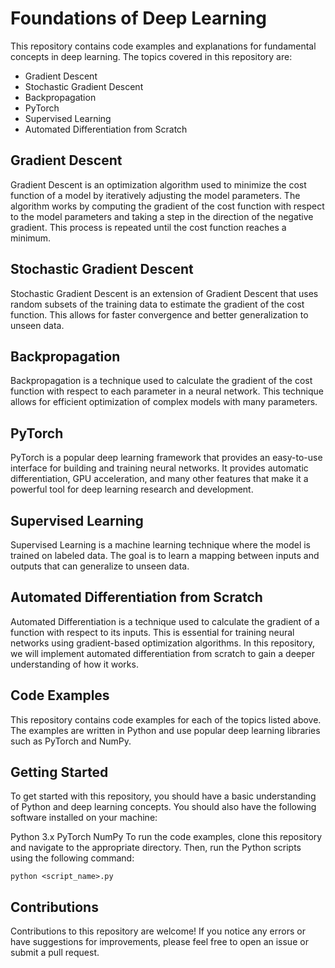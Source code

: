 # Foundations of Deep Learning
This repository contains code examples and explanations for fundamental concepts in deep learning. The topics covered in this repository are:

* Gradient Descent
* Stochastic Gradient Descent
* Backpropagation
* PyTorch
* Supervised Learning
* Automated Differentiation from Scratch
##  Gradient Descent
Gradient Descent is an optimization algorithm used to minimize the cost function of a model by iteratively adjusting the model parameters. The algorithm works by computing the gradient of the cost function with respect to the model parameters and taking a step in the direction of the negative gradient. This process is repeated until the cost function reaches a minimum.

## Stochastic Gradient Descent
Stochastic Gradient Descent is an extension of Gradient Descent that uses random subsets of the training data to estimate the gradient of the cost function. This allows for faster convergence and better generalization to unseen data.

## Backpropagation
Backpropagation is a technique used to calculate the gradient of the cost function with respect to each parameter in a neural network. This technique allows for efficient optimization of complex models with many parameters.

## PyTorch
PyTorch is a popular deep learning framework that provides an easy-to-use interface for building and training neural networks. It provides automatic differentiation, GPU acceleration, and many other features that make it a powerful tool for deep learning research and development.

## Supervised Learning
Supervised Learning is a machine learning technique where the model is trained on labeled data. The goal is to learn a mapping between inputs and outputs that can generalize to unseen data.

## Automated Differentiation from Scratch
Automated Differentiation is a technique used to calculate the gradient of a function with respect to its inputs. This is essential for training neural networks using gradient-based optimization algorithms. In this repository, we will implement automated differentiation from scratch to gain a deeper understanding of how it works.

## Code Examples
This repository contains code examples for each of the topics listed above. The examples are written in Python and use popular deep learning libraries such as PyTorch and NumPy.

## Getting Started
To get started with this repository, you should have a basic understanding of Python and deep learning concepts. You should also have the following software installed on your machine:

Python 3.x
PyTorch
NumPy
To run the code examples, clone this repository and navigate to the appropriate directory. Then, run the Python scripts using the following command:

```
python <script_name>.py
```
## Contributions
Contributions to this repository are welcome! If you notice any errors or have suggestions for improvements, please feel free to open an issue or submit a pull request.
